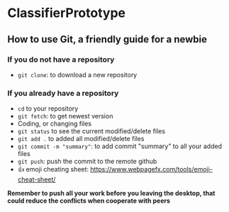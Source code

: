# ClassifierPrototype

## How to use Git, a friendly guide for a newbie

### If you do not have a repository
- `git clone`: to download a new repository

### If you already have a repository
- `cd` to your repository
- `git fetch`: to get newest version
- Coding, or changing files
- `git status` to see the current modified/delete files
- `git add .` to added all modified/delete files
- `git commit -m "summary"`: to add commit "summary" to all your added files
- `git push`: push the commit to the remote github
- :+1:
emoji cheating sheet: https://www.webpagefx.com/tools/emoji-cheat-sheet/

**Remember to push all your work before you leaving the desktop, that could reduce the conflicts when cooperate with peers**
